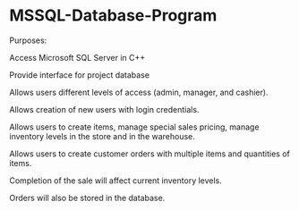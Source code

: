# MSSQL-Database-Program

Purposes:

Access Microsoft SQL Server in C++

Provide interface for project database

Allows users different levels of access (admin, manager, and cashier).

Allows creation of new users with login credentials.

Allows users to create items, manage special sales pricing, manage inventory levels in the store and in the warehouse.

Allows users to create customer orders with multiple items and quantities of items.

Completion of the sale will affect current inventory levels.

Orders will also be stored in the database.
